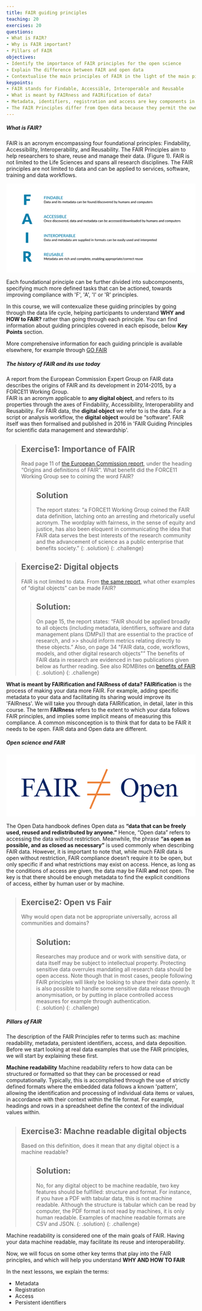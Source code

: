 ```yaml
---
title: FAIR guiding principles
teaching: 20
exercises: 20
questions:
- What is FAIR? 
- Why is FAIR important?
- Pillars of FAIR
objectives:
- Identify the importance of FAIR principles for the open science
- Explain The difference between FAIR and open data
- Contextualise the main principles of FAIR in the light of the main pillars (Identifiers, access, metadata, and registration)
keypoints:
- FAIR stands for Findable, Accessible, Interoperable and Reusable
- What is meant by FAIRness and FAIRification of data?
- Metadata, identifiers, registration and access are key components in the process of FAIRification
- The FAIR Principles differ from Open data because they permit the owner of the data to control access, although as part of this they are required to define methods and instances where data could be accessed
--- 
```

##### What is FAIR?
FAIR is an acronym encompassing four foundational principles: Findability, Accessibility, Interoperability, and Reusability. The FAIR Principles aim to help researchers to share, reuse and manage their data. (Figure 1). FAIR is not limited to the Life Sciences and spans all research disciplines. The FAIR principles are not limited to data and can be applied to services, software, training and data workflows. 

![Figure 1. Summary of FAIR principles](../fig/fairifying2.png)

Each foundational principle can be further divided into subcomponents, specifying much more defined tasks that can be actioned, towards improving compliance with 'F', 'A', 'I' or 'R' principles.  

In this course, we will contexualize these guiding principles by going through the data life cycle, helping participants to understand **WHY and HOW to FAIR?** rather than going through each principle. You can find information about guiding principles covered in each episode, below **Key Points** section.

More comprehensive information for each guiding principle is available elsewhere, for example through [GO FAIR](https://www.go-fair.org/fair-principles/)


##### The history of FAIR and its use today
A report from the European Commission Expert Group on FAIR data describes the origins of FAIR and its development in 2014-2015, by a FORCE11 Working Group.  
FAIR is an acronym applicable to **any digital object**, and refers to its properties through the axes of Findability, Accessibility, Interoperability and Reusability. For FAIR data, the **digital object** we refer to is the data.  For a script or analysis workflow, the **digital object** would be “software”.
FAIR itself was then formalised and published in 2016 in 'FAIR Guiding Principles for scientific data management and stewardship'.

> ## Exercise1: Importance of FAIR
> Read page 11 of [the European Commission report](https://zenodo.org/record/1285272#.Yuk8O_HMIqt), under the 
> heading “Origins and definitions of FAIR”. What benefit did the FORCE11 Working Group see to coining the word FAIR? 
>> ## Solution
>> The report states: “a FORCE11 Working Group coined the FAIR data definition, latching onto an arresting and
>> rhetorically useful acronym. The wordplay with fairness, in the sense of equity and justice, has also been 
>> eloquent in communicating the idea that FAIR data serves the best interests of the research community and 
>> the advancement of science as a public enterprise that benefits society.”
> {: .solution}
{: .challenge}

> ## Exercise2: Digital objects 
> FAIR is not limited to data. From [the same report](https://zenodo.org/record/1285272#.Yuk8O_HMIqt), what
> other examples of “digital objects” can be made FAIR? 
>> ## Solution:
>> On page 15, the report states: “FAIR should be applied broadly to all objects (including metadata,
>> identifiers, software and data management plans (DMPs)) that are essential to the practice of research, and >> should inform metrics relating directly to these objects.” 
>> Also, on page 34 "FAIR data, code, workflows, models, and other digital research objects"”
>> The benefits of FAIR data in research are evidenced in two publications given below as further reading. 
>> See also RDMBites on [benefits of FAIR](https://docs.google.com/presentation/d/1xywEzC84RMor46moZVC-H-o3rJqEYYk1/edit#slide=id.p1)
> {: .solution}
{: .challenge}

**What is meant by FAIRification and FAIRness of data?**
**FAIRification** is the process of making your data more FAIR.  For example, adding specific metadata to your data and facilitating its sharing would improve its 'FAIRness'. We will take you through data FAIRification, in detail, later in this course.
The term **FAIRness** refers to the extent to which your data follows FAIR principles, and implies some implicit means of measuring this compliance.
A common misconception is to think that for data to be FAIR it needs to be open. FAIR data and Open data are different.

##### Open science and FAIR

![Figure 2. FAIR data is not open data](../fig/Openfair.PNG)

The Open Data handbook defines Open data as **“data that can be freely used, reused and redistributed by anyone.”**
Hence, “Open data” refers to accessing the data without restriction.  Meanwhile, the phrase **“as open as possible, and as closed as necessary”** is used commonly when describing FAIR data. However, it is important to note that, while much FAIR data is open without restriction, FAIR compliance doesn’t require it to be open, but only specific if and what restrictions may exist on access. Hence, as long as the conditions of access are given, the data may be FAIR **and** not open.  The key is that there should be enough metadata to find the explicit conditions of access, either by human user or by machine.

> ## Exercise2: Open vs Fair
> Why would open data not be appropriate universally, across all communities and domains?
>> ## Solution:
>> Researches may produce and or work with sensitive 
>> data, or data itself may be subject to intellectual property.  Protecting sensitive data overrules mandating all research 
>> data should be open access.
>> Note though that in most cases, people following FAIR principles will likely be looking to share their data 
>> openly. It is also possible to handle some sensitive data release through anonymisation, or by putting in place controlled access measures for example through authentication.  
> {: .solution}
{: .challenge}

##### Pillars of FAIR
The description of the FAIR Principles refer to terms such as: machine readability, metadata, persistent identifiers, access, and data deposition. Before we start looking at real data examples that use the FAIR principles, we will start by explaining these first.

**Machine readability**
Machine readability refers to how data can be structured or formatted so that they can be processed or read computationally. Typically, this is accomplished through the use of strictly defined formats where the embedded data follows a known 'pattern', allowing the identification and processing of individual data items or values, in accordance with their context within the file format. For example, headings and rows in a spreadsheet define the context of the individual values within.  

> ## Exercise3: Machne readable digital objects
> Based on this definition, does it mean that any digital object is a machine readable?
>> ## Solution:
>> No, for any digital object to be machine readable, two key features should be fulfilled: structure and 
>> format. For instance, if you have a PDF with tabular data, this is not machine readable. Although the 
>> structure is tabular which can be read by computer, the PDF format is not read by machines, it is only 
>> human readable. Examples of machine readable formats are CSV and JSON.
> {: .solution}
{: .challenge}

Machine readability is considered one of the main goals of FAIR. Having your data machine readable, may facilitate its reuse and interoperability. 

Now, we will focus on some other key terms that play into the FAIR principles, and which will help you understand **WHY AND HOW TO FAIR**

In the next lessons, we explain the terms:
- Metadata
- Registration
- Access
- Persistent identifiers


